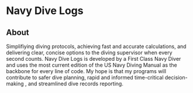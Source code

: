 # Navy Dive Logs

## About

Simplifiying diving protocols, achieving fast and accurate calculations, and delivering clear, concise options to the diving supervisor when every second counts. Navy Dive Logs is developed by a First Class Navy Diver and uses the most current edition of the US Navy Diving Manual as the backbone for every line of code. My hope is that my programs will contribute to safer dive planning, rapid and informed time-critical decision-making , and streamlined dive records reporting.
